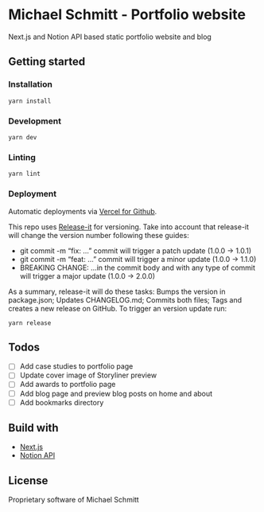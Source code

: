 # Michael Schmitt - Portfolio website

Next.js and Notion API based static portfolio website and blog

## Getting started

### Installation

```
yarn install
```

### Development

```
yarn dev
```

### Linting

```
yarn lint
```

### Deployment

Automatic deployments via [Vercel for Github](https://vercel.com/docs/git/vercel-for-github).

This repo uses [Release-it](https://github.com/release-it/release-it) for versioning. Take into account that release-it will change the version number following these guides:

- git commit -m “fix: …” commit will trigger a patch update (1.0.0 → 1.0.1)
- git commit -m “feat: …” commit will trigger a minor update (1.0.0 → 1.1.0)
- BREAKING CHANGE: …in the commit body and with any type of commit will trigger a major update (1.0.0 → 2.0.0)

As a summary, release-it will do these tasks: Bumps the version in package.json; Updates CHANGELOG.md; Commits both files; Tags and creates a new release on GitHub. To trigger an version update run:

```
yarn release
```

## Todos

- [ ] Add case studies to portfolio page
- [ ] Update cover image of Storyliner preview
- [ ] Add awards to portfolio page
- [ ] Add blog page and preview blog posts on home and about
- [ ] Add bookmarks directory

## Build with

- [Next.js](https://nextjs.org/)
- [Notion API](https://developers.notion.com/)

## License

Proprietary software of Michael Schmitt



